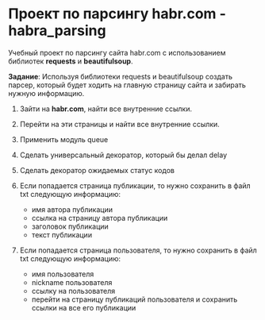 # Проект по парсингу habr.com - habra_parsing

Учебный проект по парсингу сайта habr.com с использованием библиотек **requests** и **beautifulsoup**.

**Задание**:
Используя библиотеки requests и beautifulsoup создать парсер, который будет ходить на главную страницу сайта и забирать
нужную информацию.

1. Зайти на **habr.com**, найти все внутренние ссылки.
2. Перейти на эти страницы и найти все внутренние ссылки.
3. Применить модуль queue
4. Сделать универсальный декоратор, который бы делал delay
5. Сделать декоратор ожидаемых статус кодов
6. Если попадается страница публикации, то нужно сохранить в файл txt следующую информацию:
   - имя автора публикации
   - ссылка на страницу автора публикации
   - заголовок публикации
   - текст публикации

7. Если попадается страница пользователя, то нужно сохранить в файл txt следующую информацию:
   - имя пользователя
   - nickname пользователя
   - ссылку на пользователя
   - перейти на страницу публикаций пользователя и сохранить ссылки на все его публикации
